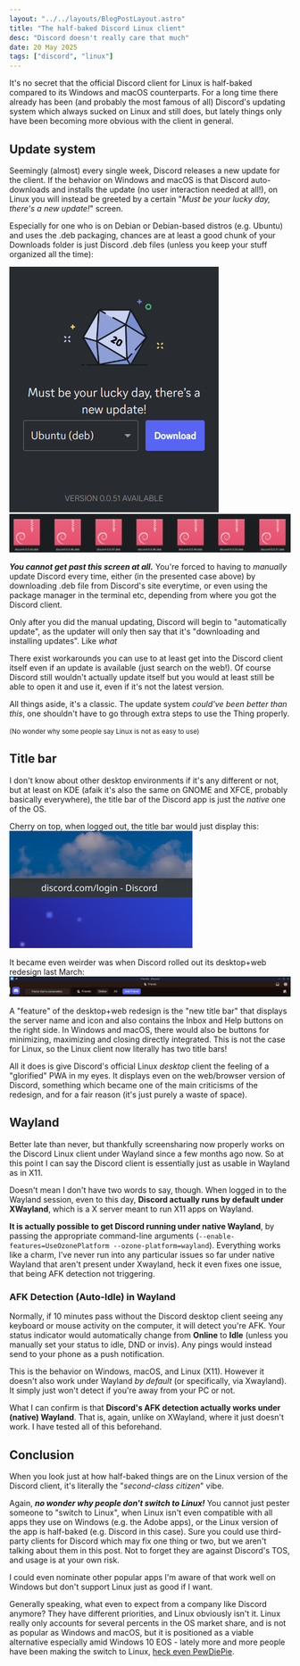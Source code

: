 ```yaml
---
layout: "../../layouts/BlogPostLayout.astro"
title: "The half-baked Discord Linux client"
desc: "Discord doesn't really care that much"
date: 20 May 2025
tags: ["discord", "linux"]
---
```

It's no secret that the official Discord client for Linux is half-baked compared to its Windows and macOS counterparts. For a long time there already has been (and probably the most famous of all) Discord's updating system which always sucked on Linux and still does, but lately things only have been becoming more obvious with the client in general.

## Update system

Seemingly (almost) every single week, Discord releases a new update for the client. If the behavior on Windows and macOS is that Discord auto-downloads and installs the update (no user interaction needed at all!), on Linux you will instead be greeted by a certain "*Must be your lucky day, there's a new update!*" screen.

Especially for one who is on Debian or Debian-based distros (e.g. Ubuntu) and uses the .deb packaging, chances are at least a good chunk of your Downloads folder is just Discord .deb files (unless you keep your stuff organized all the time):

![](../../../public/img/blog/33.png)
![](../../../public/img/blog/34.png)

***You cannot get past this screen at all.*** You're forced to having to *manually* update Discord every time, either (in the presented case above) by downloading .deb file from Discord's site everytime, or even using the package manager in the terminal etc, depending from where you got the Discord client.

Only after you did the manual updating, Discord will begin to "automatically update", as the updater will only then say that it's "downloading and installing updates". Like *what*

There exist workarounds you can use to at least get into the Discord client itself even if an update is available (just search on the web!). Of course Discord still wouldn't actually update itself but you would at least still be able to open it and use it, even if it's not the latest version.

All things aside, it's a classic. The update system *could've been better than this*, one shouldn't have to go through extra steps to use the Thing properly.

<small>(No wonder why some people say Linux is not as easy to use)</small>

## Title bar
I don't know about other desktop environments if it's any different or not, but at least on KDE (afaik it's also the same on GNOME and XFCE, probably basically everywhere), the title bar of the Discord app is just the *native* one of the OS.

Cherry on top, when logged out, the title bar would just display this:
![](../../../public/img/blog/35.png)

It became even weirder was when Discord rolled out its desktop+web redesign last March:
![](../../../public/img/blog/37.png)

A "feature" of the desktop+web redesign is the "new title bar" that displays the server name and icon and also contains the Inbox and Help buttons on the right side. In Windows and macOS, there would also be buttons for minimizing, maximizing and closing directly integrated. This is not the case for Linux, so the Linux client now literally has two title bars!

All it does is give Discord's official Linux *desktop* client the feeling of a "glorified" PWA in my eyes. It displays even on the web/browser version of Discord, something which became one of the main criticisms of the redesign, and for a fair reason (it's just purely a waste of space).

## Wayland
Better late than never, but thankfully screensharing now properly works on the Discord Linux client under Wayland since a few months ago now. So at this point I can say the Discord client is essentially just as usable in Wayland as in X11.

Doesn't mean I don't have two words to say, though. When logged in to the Wayland session, even to this day, **Discord actually runs by default under XWayland**, which is a X server meant to run X11 apps on Wayland.

**It is actually possible to get Discord running under native Wayland**, by passing the appropriate command-line arguments (`--enable-features=UseOzonePlatform --ozone-platform=wayland`). 
Everything works like a charm, I've never run into any particular issues so far under native Wayland that aren't present under Xwayland, heck it even fixes one issue, that being AFK detection not triggering.

### AFK Detection (Auto-Idle) in Wayland
Normally, if 10 minutes pass without the Discord desktop client seeing any keyboard or mouse activity on the computer, it will detect you're AFK. Your status indicator would automatically change from **Online** to **Idle** (unless you manually set your status to idle, DND or invis). Any pings would instead send to your phone as a push notification.

This is the behavior on Windows, macOS, and Linux (X11). However it doesn't also work under Wayland *by default* (or specifically, via Xwayland). It simply just won't detect if you're away from your PC or not.

What I can confirm is that **Discord's AFK detection actually works under (native) Wayland**. That is, again, unlike on XWayland, where it just doesn't work. I have tested all of this beforehand.

## Conclusion
When you look just at how half-baked things are on the Linux version of the Discord client, it's literally the "*second-class citizen*" vibe.

Again, ***no wonder why people don't switch to Linux!*** You cannot just pester someone to "switch to Linux", when Linux isn't even compatible with all apps they use on Windows (e.g. the Adobe apps), or the Linux version of the app is half-baked (e.g. Discord in this case). Sure you could use third-party clients for Discord which may fix one thing or two, but we aren't talking about them in this post. Not to forget they are against Discord's TOS, and usage is at your own risk.

I could even nominate other popular apps I'm aware of that work well on Windows but don't support Linux just as good if I want. 

Generally speaking, what even to expect from a company like Discord anymore? They have different priorities, and Linux obviously isn't it. Linux really only accounts for several percents in the OS market share, and is not as popular as Windows and macOS, but it is positioned as a viable alternative especially amid Windows 10 EOS - lately more and more people have been making the switch to Linux, [heck even PewDiePie](https://www.youtube.com/watch?v=pVI_smLgTY0).